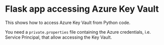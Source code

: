 # Flask app accessing Azure Key Vault

This shows how to access Azure Key Vault from Python code.

You need a `private.properties` file containing the Azure credentials, i.e. Service Principal, that allow accessing the Key Vault.
